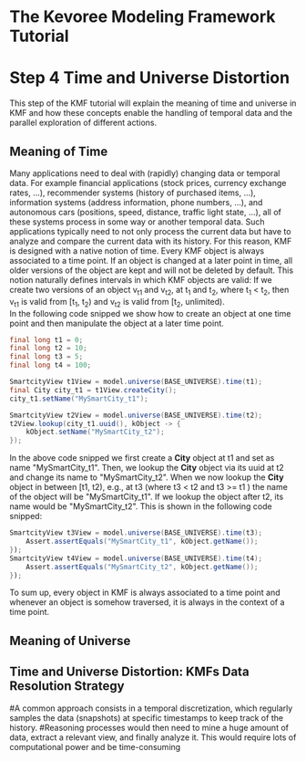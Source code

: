 The Kevoree Modeling Framework Tutorial 
========================================

Step 4 Time and Universe Distortion
======================================

This step of the KMF tutorial will explain the meaning of time and universe in KMF and how these concepts enable the handling of temporal data and the parallel exploration of different actions. 

Meaning of Time 
-----------------
Many applications need to deal with (rapidly) changing data or temporal data. 
For example financial applications (stock prices, currency exchange rates, ...), recommender systems (history of purchased items, ...), information systems (address information, phone numbers, ...), and autonomous cars (positions, speed, distance, traffic light state, ...), all of these systems process in some way or another temporal data.
Such applications typically need to not only process the current data but have to analyze and compare the current data with its history.
For this reason, KMF is designed with a native notion of time.
Every KMF object is always associated to a time point. 
If an object is changed at a later point in time, all older versions of the object are kept and will not be deleted by default. 
This notion naturally defines intervals in which KMF objects are valid:
If we create two versions of an object v<sub>t1</sub> and v<sub>t2</sub>, at t<sub>1</sub> and t<sub>2</sub>, where t<sub>1</sub> < t<sub>2</sub>, then v<sub>t1</sub> is valid from [t<sub>1</sub>, t<sub>2</sub>) and v<sub>t2</sub> is valid from [t<sub>2</sub>, unlimited).  
In the following code snipped we show how to create an object at one time point and then manipulate the object at a later time point. 

```java
final long t1 = 0;
final long t2 = 10;
final long t3 = 5;
final long t4 = 100;

SmartcityView t1View = model.universe(BASE_UNIVERSE).time(t1);
final City city_t1 = t1View.createCity();
city_t1.setName("MySmartCity_t1");

SmartcityView t2View = model.universe(BASE_UNIVERSE).time(t2);
t2View.lookup(city_t1.uuid(), kObject -> {
    kObject.setName("MySmartCity_t2");
});
```
In the above code snipped we first create a **City** object at t1 and set as name "MySmartCity_t1". 
Then, we lookup the **City** object via its uuid at t2 and change its name to "MySmartCity_t2".
When we now lookup the **City** object in between [t1, t2), e.g., at t3 (where t3 < t2 and t3 >= t1 ) the name of the object will be "MySmartCity_t1".
If we lookup the object after t2, its name would be "MySmartCity_t2". 
This is shown in the following code snipped:

```java
SmartcityView t3View = model.universe(BASE_UNIVERSE).time(t3);
    Assert.assertEquals("MySmartCity_t1", kObject.getName());
});
SmartcityView t4View = model.universe(BASE_UNIVERSE).time(t4);
    Assert.assertEquals("MySmartCity_t2", kObject.getName());
});
```
To sum up, every object in KMF is always associated to a time point and whenever an object is somehow traversed, it is always in the context of a time point. 

Meaning of Universe 
---------------------


Time and Universe Distortion: KMFs Data Resolution Strategy
------------------------------------------------------------
#A common approach consists in a temporal discretization, which regularly samples the data (snapshots) at specific timestamps to keep track of the history.
#Reasoning processes would then need to mine a huge amount of data, extract a relevant view, and finally analyze it. This would require lots of computational power and be time-consuming


